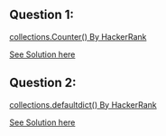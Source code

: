 Question 1:
--------------
[collections.Counter() By HackerRank](https://www.hackerrank.com/challenges/collections-counter/problem)

[See Solution here](https://github.com/Avi-1996/100DaysCodeChallenge/blob/master/100DayCode/Day47/Ques1.py)

Question 2:
--------------
[collections.defaultdict() By HackerRank](https://www.hackerrank.com/challenges/defaultdict-tutorial/problem)

[See Solution here](https://github.com/Avi-1996/100DaysCodeChallenge/blob/master/100DayCode/Day47/Ques2.py)
